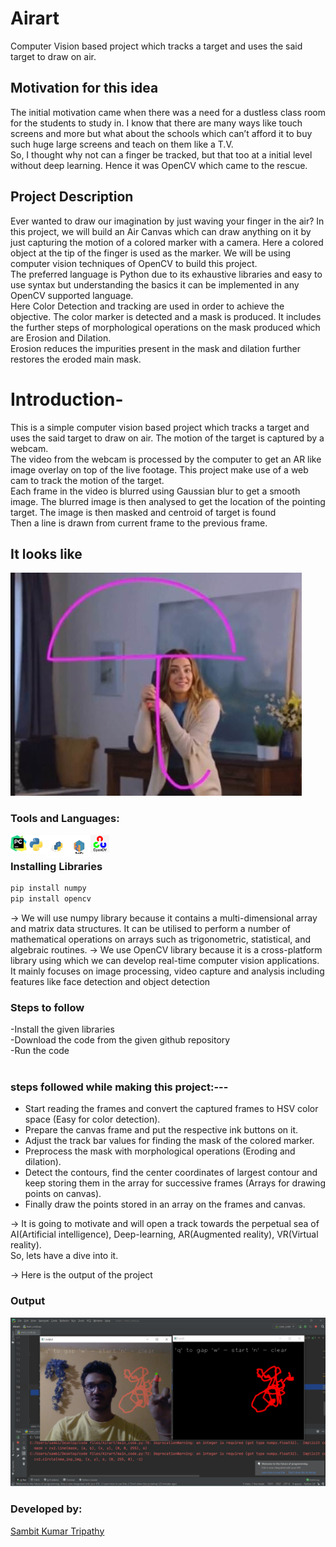 # Airart
Computer Vision based project which tracks a target and uses the said target to draw on air.

## Motivation for this idea
The initial motivation came when there was a need for a dustless class room for the students to study in. I know that there are many ways like touch screens and more but what about the schools which can’t afford it to buy such huge large screens and teach on them like a T.V. <br>
So, I thought why not can a finger be tracked, but that too at a initial level without deep learning. Hence it was OpenCV which came to the rescue.<br>

## Project Description
Ever wanted to draw our imagination by just waving your finger in the air?  In this project, we will build an Air Canvas which can draw anything on it by just capturing the motion of a colored marker with a camera. 
Here a colored object at the tip of the finger is used as the marker. We will be using computer vision techniques of OpenCV to build this project. <br>
The preferred language is Python due to its exhaustive libraries and easy to use syntax but understanding the basics it can be implemented in any OpenCV supported language.<br>
Here Color Detection and tracking are used in order to achieve the objective. The color marker is detected and a mask is produced. It includes the further steps of morphological operations on the mask produced which are Erosion and Dilation. <br>
Erosion reduces the impurities present in the mask and dilation further restores the eroded main mask. <br>
 
# Introduction-
This is a simple computer vision based project which tracks a target and uses the said target to draw on air. The motion of the target is captured by a webcam. <br>
The video from the webcam is processed by the computer to get an AR like image overlay on top of the live footage. This project make use of a web cam to track the motion of the target.<br>
Each frame in the video is blurred using Gaussian blur to get a smooth image. The blurred image is then analysed to get the location of the pointing target. The image is then masked and centroid of target is found <br> Then a line is drawn from current frame to the previous frame.<br>


## It looks like
<img alt="output"  src="example.jpg" />


### Tools and Languages:
<img align="left" alt="pycharm" width="26px" src="pycharm.png" />
<img align="left" alt="Python" width="30px" src="python.png" />
<img align="left" alt="pip" width="36px" height="37px" src="pip.png" />
<img align="left" alt="numpy" width="36px" src="numpy.png" />
<img align="left" alt="OpenCV" width="30px" src="opencv.png" />
<br>

### Installing Libraries

```cmd
pip install numpy
pip install opencv

```

-> We will use numpy library because it contains a multi-dimensional array and matrix data structures. It can be utilised to perform a number of mathematical operations on arrays such as trigonometric, statistical, and algebraic routines.
-> We use OpenCV library because it is a cross-platform library using which we can develop real-time computer vision applications. It mainly focuses on image processing, video capture and analysis including features like face detection and object detection


### Steps to follow
-Install the given libraries<br>
-Download the code from the given github repository<br>
-Run the code<br><br>


###  steps followed while making this project:---
* Start reading the frames and convert the captured frames to HSV color space (Easy for color detection).<br>
* Prepare the canvas frame and put the respective ink buttons on it.<br>
* Adjust the track bar values for finding the mask of the colored marker.<br>
* Preprocess the mask with morphological operations (Eroding and dilation).<br>
* Detect the contours, find the center coordinates of largest contour and keep storing them in the array       for successive frames (Arrays for drawing points on canvas).<br>
* Finally draw the points stored in an array on the frames and canvas.<br>


-> It is going to motivate and will open a track towards the perpetual sea of AI(Artificial intelligence),    Deep-learning, AR(Augmented reality), VR(Virtual reality).<br>
  So, lets have a dive into it.<br>

-> Here is the output of the project <br> 

### Output
<img alt="output"  src="op.png" />

### Developed by:
<a href="https://github.com/sambit221">Sambit Kumar Tripathy</a>
